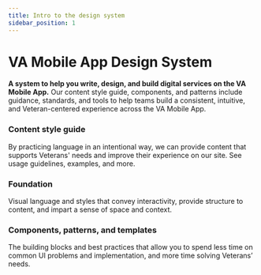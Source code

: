 ```yaml
---
title: Intro to the design system
sidebar_position: 1
---
```


# VA Mobile App Design System

**A system to help you write, design, and build digital services on the VA Mobile App.** Our content style guide, components, and patterns include guidance, standards, and tools to help teams build a consistent, intuitive, and Veteran-centered experience across the VA Mobile App.

### Content style guide
By practicing language in an intentional way, we can provide content that supports Veterans' needs and improve their experience on our site. See usage guidelines, examples, and more.

### Foundation
Visual language and styles that convey interactivity, provide structure to content, and impart a sense of space and context.

### Components, patterns, and templates
The building blocks and best practices that allow you to spend less time on common UI problems and implementation, and more time solving Veterans’ needs.